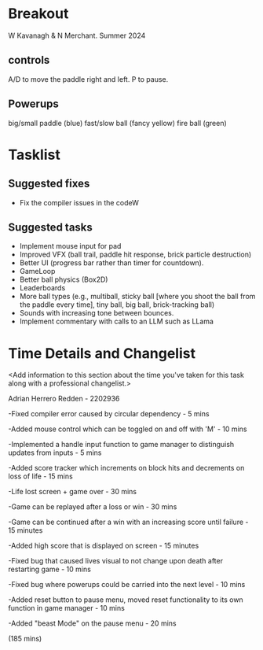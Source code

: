 # Breakout

W Kavanagh \& N Merchant. Summer 2024

## controls

A/D to move the paddle right and left.
P to pause.

## Powerups

big/small paddle (blue)
fast/slow ball (fancy yellow)
fire ball (green)

# Tasklist

## Suggested fixes

* Fix the compiler issues in the codeW



## Suggested tasks

* Implement mouse input for pad
* Improved VFX (ball trail, paddle hit response, brick particle destruction)
* Better UI (progress bar rather than timer for countdown).
* GameLoop
* Better ball physics (Box2D)
* Leaderboards
* More ball types (e.g., multiball, sticky ball \[where you shoot the ball from the paddle every time], tiny ball, big ball, brick-tracking ball)
* Sounds with increasing tone between bounces.
* Implement commentary with calls to an LLM such as LLama



# Time Details and Changelist

<Add information to this section about the time you've taken for this task along with a professional changelist.>



Adrian Herrero Redden - 2202936



-Fixed compiler error caused by circular dependency - 5 mins

-Added mouse control which can be toggled on and off with 'M' - 10 mins

-Implemented a handle input function to game manager to distinguish updates from inputs - 5 mins

-Added score tracker which increments on block hits and decrements on loss of life - 15 mins

-Life lost screen + game over - 30 mins

-Game can be replayed after a loss or win - 30 mins

-Game can be continued after a win with an increasing score until failure - 15 minutes

-Added high score that is displayed on screen - 15 minutes

-Fixed bug that caused lives visual to not change upon death after restarting game - 10 mins

-Fixed bug where powerups could be carried into the next level - 10 mins

-Added reset button to pause menu, moved reset functionality to its own function in game manager - 10 mins

-Added "beast Mode" on the pause menu - 20 mins







(185 mins)

